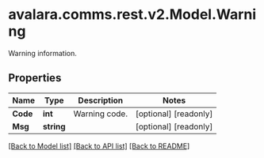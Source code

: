 # avalara.comms.rest.v2.Model.Warning
Warning information.
## Properties

Name | Type | Description | Notes
------------ | ------------- | ------------- | -------------
**Code** | **int** | Warning code. | [optional] [readonly] 
**Msg** | **string** |  | [optional] [readonly] 

[[Back to Model list]](../README.md#documentation-for-models) [[Back to API list]](../README.md#documentation-for-api-endpoints) [[Back to README]](../README.md)

